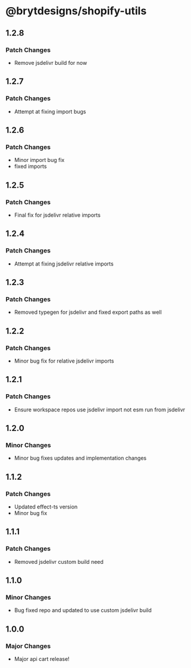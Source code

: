 # @brytdesigns/shopify-utils

## 1.2.8

### Patch Changes

- Remove jsdelivr build for now

## 1.2.7

### Patch Changes

- Attempt at fixing import bugs

## 1.2.6

### Patch Changes

- Minor import bug fix
- fixed imports

## 1.2.5

### Patch Changes

- Final fix for jsdelivr relative imports

## 1.2.4

### Patch Changes

- Attempt at fixing jsdelivr relative imports

## 1.2.3

### Patch Changes

- Removed typegen for jsdelivr and fixed export paths as well

## 1.2.2

### Patch Changes

- Minor bug fix for relative jsdelivr imports

## 1.2.1

### Patch Changes

- Ensure workspace repos use jsdelivr import not esm run from jsdelivr

## 1.2.0

### Minor Changes

- Minor bug fixes updates and implementation changes

## 1.1.2

### Patch Changes

- Updated effect-ts version
- Minor bug fix

## 1.1.1

### Patch Changes

- Removed jsdelivr custom build need

## 1.1.0

### Minor Changes

- Bug fixed repo and updated to use custom jsdelivr build

## 1.0.0

### Major Changes

- Major api cart release!
